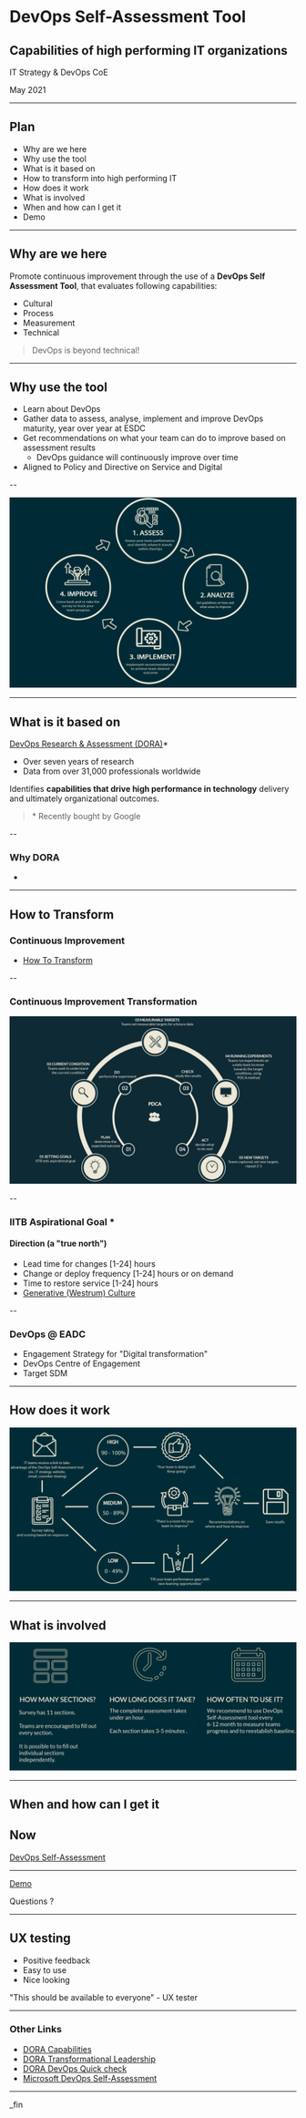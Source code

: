 <!--markdownlint-disable MD033-->

# DevOps Self-Assessment Tool

## Capabilities of high performing IT organizations

IT Strategy & DevOps CoE

May 2021

---

## Plan

- Why are we here
- Why use the tool
- What is it based on
- How to transform into high performing IT
- How does it work
- What is involved
- When and how can I get it
- Demo

---

## Why are we here

Promote continuous improvement through the use of a **DevOps Self Assessment Tool**, that evaluates following capabilities:

- Cultural
- Process
- Measurement
- Technical

> DevOps is beyond technical!

---

## Why use the tool

- Learn about DevOps
- Gather data to assess, analyse, implement and improve DevOps maturity, year over year at ESDC
- Get recommendations on what your team can do to improve based on assessment results
   - DevOps guidance will continuously improve over time
- Aligned to Policy and Directive on Service and Digital

--

<img src="assets/images/improvement_method.png" alt="The image demonstrates assessment process methodology flow. It has five steps. Step 1. Assess your team performance and identify where it stands within DevOps. Step 2. Analyze and get your guidelines on how and what areas to improve. Step 3. Implement recommendations to achieve team desired outcomes. Step 4. Improve which means come back and re-take the survey to track your team progress.">

---

## What is it based on

[DevOps Research & Assessment (DORA)](https://www.devops-research.com/research.html)*

- Over seven years of research
- Data from over 31,000 professionals worldwide

Identifies **capabilities that drive high performance in technology** delivery and ultimately organizational outcomes.

> \* Recently bought by Google

--

### Why DORA

- 

---

## How to Transform

### Continuous Improvement

- [How To Transform](https://cloud.google.com/solutions/devops/devops-culture-transform)

--

### Continuous Improvement Transformation

<img src="assets/images/AssessmentTool1.png" alt="This image shows how to improve team transformation. There are five stages of improvement: 1. Setting goals - where IITB sets aspirational goal. 2. Current condition - where teams seek to understand the current condition. 3. Measurable targets - where teams set measurable targets for a future date. 4. Running experiments -where teams run experiments on a daily basis to move towards the target conditions, using PDCA (Plan, Do, Check, Act) method. 5. New targets - where teams capture, set new targets and going to repat the process 2-3 times. The image also demonstrates PDCA method. Plan - determine the expected outcome. Do - perform the experiment. Check- study the results. Act - decide what to do next.">

--

### IITB Aspirational Goal *

#### Direction (a "true north")

- Lead time for changes [1-24] hours
- Change or deploy frequency [1-24] hours or on demand
- Time to restore service [1-24] hours
- [Generative (Westrum) Culture](https://cloud.google.com/solutions/devops/devops-culture-westrum-organizational-culture)

--

### DevOps @ EADC

- Engagement Strategy for "Digital transformation"
- DevOps Centre of Engagement
- Target SDM

---

## How does it work

<img src="assets/images/Process.png" alt= "First, IT teams receive a link to take advantage of the DevOps Self-Assessment tool (example: IT Strategy website, email, coworker sharing. Then, the user is taking a survey after what it is scored based on responces. If the user scores high, which is 90-100%, the team is doing well. If the user scores medium, which is 50-89%, there is a room for the team to improve. If the user score low, which is 0-49%, the team needs to fill gaps with new learning opportunities. In all cases recommendations on where and how to improve will be provided. Finally, the user can save results.">

---

## What is involved

<img src="assets/images/sections.png" alt="The image shows how many sections has a survey. The survey has eveven sections. Teams are encouraged to fill out every section. It is possible to to fill out individual sections independently. How long does it take? The complete assessment takes under an hour. Each section takes 3-5 minutes. How often to use it? We recommend to use DevOps Self-Assessment tool every 6-12 month to measure teams progress and to reestablish baseline.">

---

## When and how can I get it

## Now

[DevOps Self-Assessment](https://sara-sabr.github.io/auto-evaluation-devops-self-assessment/)

---

[Demo](https://sara-sabr.github.io/auto-evaluation-devops-self-assessment/)

Questions ?

---

## UX testing

- Positive feedback
- Easy to use
- Nice looking

"This should be available to everyone" - UX tester

---

### Other Links

- [DORA Capabilities](https://cloud.google.com/solutions/devops/capabilities)
- [DORA Transformational Leadership](https://cloud.google.com/solutions/devops/devops-culture-transformational-leadership)
- [DORA DevOps Quick check](https://www.devops-research.com/quickcheck.html)
- [Microsoft DevOps Self-Assessment](https://devopsassessment.net/)

---

_fin

